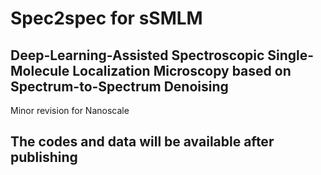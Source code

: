 # Spec2spec for sSMLM
## Deep-Learning-Assisted Spectroscopic Single-Molecule Localization Microscopy based on Spectrum-to-Spectrum Denoising
Minor revision for Nanoscale
## The codes and data will be available after publishing
